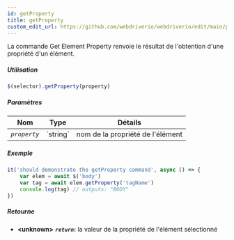 ```yaml
---
id: getProperty
title: getProperty
custom_edit_url: https://github.com/webdriverio/webdriverio/edit/main/packages/webdriverio/src/commands/element/getProperty.ts
---
```


La commande Get Element Property renvoie le résultat de l'obtention d'une propriété d'un élément.

##### Utilisation

```js
$(selector).getProperty(property)
```

##### Paramètres

<table>
  <thead>
    <tr>
      <th>Nom</th><th>Type</th><th>Détails</th>
    </tr>
  </thead>
  <tbody>
    <tr>
      <td><code><var>property</var></code></td>
      <td>`string`</td>
      <td>nom de la propriété de l'élément</td>
    </tr>
  </tbody>
</table>

##### Exemple

```js title="getProperty.js"
it('should demonstrate the getProperty command', async () => {
    var elem = await $('body')
    var tag = await elem.getProperty('tagName')
    console.log(tag) // outputs: "BODY"
})
```

##### Retourne

- **&lt;unknown&gt;**
            **<code><var>return</var></code>:** la valeur de la propriété de l'élément sélectionné